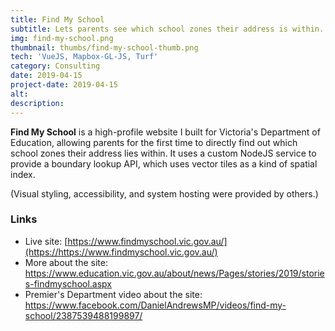 ```yaml
---
title: Find My School
subtitle: Lets parents see which school zones their address is within.
img: find-my-school.png
thumbnail: thumbs/find-my-school-thumb.png
tech: 'VueJS, Mapbox-GL-JS, Turf'
category: Consulting
date: 2019-04-15
project-date: 2019-04-15
alt:
description:
---
```

**Find My School** is a high-profile website I built for Victoria's Department of Education, allowing parents for the first time to directly find out which school zones their address lies within. It uses a custom NodeJS service to provide a boundary lookup API, which uses vector tiles as a kind of spatial index.

(Visual styling, accessibility, and system hosting were provided by others.)

### Links

* Live site: [https://www.findmyschool.vic.gov.au/](https://https://www.findmyschool.vic.gov.au/)
* More about the site: https://www.education.vic.gov.au/about/news/Pages/stories/2019/stories-findmyschool.aspx
* Premier's Department video about the site: https://www.facebook.com/DanielAndrewsMP/videos/find-my-school/2387539488199897/

